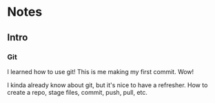 # Notes

## Intro

### Git

I learned how to use git! This is me making my first commit. Wow!

I kinda already know about git, but it's nice to have a refresher. How to create a repo, stage files, commit, push, pull, etc.
